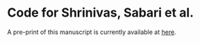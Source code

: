 # Code for Shrinivas, Sabari et al.
A pre-print of this manuscript is currently available at [here](https://www.biorxiv.org/content/10.1101/495606v1).
